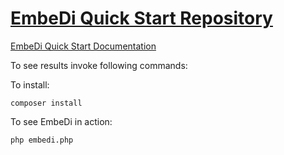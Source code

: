 # [EmbeDi Quick Start Repository](https://maslosoft.com/embedi/docs/)

[EmbeDi Quick Start Documentation](https://maslosoft.com/embedi/docs/)

To see results invoke following commands:

To install:
```
composer install
```

To see EmbeDi in action:
```
php embedi.php
```